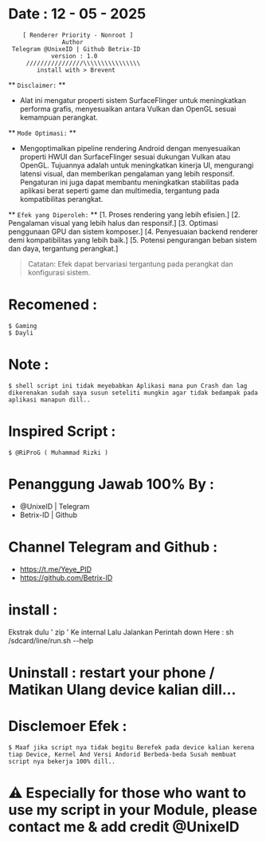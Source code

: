 # Date : 12 - 05 - 2025          
        [ Renderer Priority - Nonroot ]
                   Author 
     Telegram @UnixeID | Github Betrix-ID
                version : 1.0
         ////////////////\\\\\\\\\\\\\\\\
            install with > Brevent
            
   ** ` Disclaimer: ` **
- Alat ini mengatur properti sistem SurfaceFlinger untuk meningkatkan performa grafis, menyesuaikan antara Vulkan dan OpenGL sesuai kemampuan perangkat.

 ** ` Mode Optimasi: ` **
- Mengoptimalkan pipeline rendering Android dengan menyesuaikan properti HWUI dan SurfaceFlinger sesuai dukungan Vulkan atau OpenGL. Tujuannya adalah untuk meningkatkan kinerja UI, mengurangi latensi visual, dan memberikan pengalaman yang lebih responsif. Pengaturan ini juga dapat membantu meningkatkan stabilitas pada aplikasi berat seperti game dan multimedia, tergantung pada kompatibilitas perangkat.

 ** ` Efek yang Diperoleh: ` **
  [1. Proses rendering yang lebih efisien.]
  [2. Pengalaman visual yang lebih halus dan responsif.]
  [3. Optimasi penggunaan GPU dan sistem komposer.]
  [4. Penyesuaian backend renderer demi kompatibilitas yang lebih baik.]
  [5. Potensi pengurangan beban sistem dan daya, tergantung perangkat.]
> Catatan: Efek dapat bervariasi tergantung pada perangkat dan konfigurasi sistem.

# Recomened :
    $ Gaming
    $ Dayli
    
# Note :
    $ shell script ini tidak meyebabkan Aplikasi mana pun Crash dan lag dikerenakan sudah saya susun seteliti mungkin agar tidak bedampak pada aplikasi manapun dill..
                        
# Inspired Script :
    $ @RiProG ( Muhammad Rizki )

# Penanggung Jawab 100% By :
- @UnixeID | Telegram
- Betrix-ID   | Github

# Channel Telegram and Github :
- https://t.me/Yeye_PID
- https://github.com/Betrix-ID

# install :
Ekstrak dulu ' zip ' Ke internal
Lalu Jalankan Perintah down Here :
sh /sdcard/line/run.sh --help

# Uninstall : restart your phone / Matikan Ulang device kalian dill...

# Disclemoer Efek :
    $ Maaf jika script nya tidak begitu Berefek pada device kalian kerena tiap Device, Kernel And Versi Andorid Berbeda-beda Susah membuat script nya bekerja 100% dill..

# ⚠️ Especially for those who want to use my script in your Module, please contact me & add credit @UnixeID